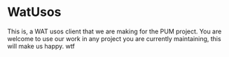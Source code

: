 # WatUsos
This is, a WAT usos client that we are making for the PUM project. You are welcome to use our work in any project you are currently maintaining, this will make us happy.
wtf